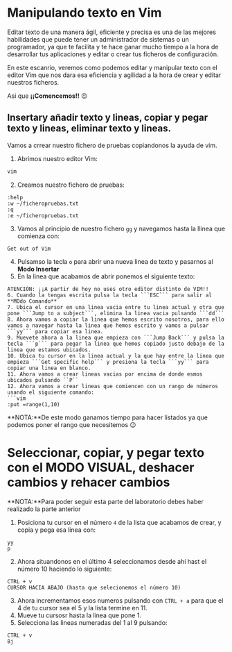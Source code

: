 # Manipulando texto en Vim

Editar texto de una manera ágil, eficiente y precisa es una de las mejores habilidades que puede tener un administrador de sistemas o un programador, ya que te facilita y te hace ganar mucho tiempo a la hora de desarrollar tus aplicaciones y editar o crear tus ficheros de configuración.

En este escanrio, veremos como podemos editar y manipular texto con el editor Vim que nos dara esa eficiencia y agilidad a la hora de crear y editar nuestros ficheros.

Asi que **¡¡Comencemos!!** :wink:


## Insertary añadir texto y lineas, copiar y pegar texto y lineas, eliminar texto y lineas.

Vamos a crrear nuestro fichero de pruebas copiandonos la ayuda de vim.

1. Abrimos nuestro editor Vim:
```bash
vim
```
2. Creamos nuestro fichero de pruebas:
```vim
:help
:w ~/ficheropruebas.txt
:q
:e ~/ficheropruebas.txt
```
3. Vamos al principio de nuestro fichero ```gg``` y navegamos hasta la llinea que comienza con:
```
Get out of Vim
```
4. Pulsamso la tecla ```o``` para abrir una nueva linea de texto y pasarnos al **Modo Insertar**
5. En la linea que acabamos de abrir ponemos el siguiente texto:
```
ATENCIÓN: ¡¡A partir de hoy no uses otro editor distinto de VIM!! 
6. Cuando la tengas escrita pulsa la tecla ```ESC``` para salir al **MOdo Comando**
7. Ubica el cursor en una linea vacia entre tu linea actual y otra que pone ```Jump to a subject```, elimina la linea vacia pulsando ```dd```
8. Ahora vamos a copiar la linea que hemos escrito nosotros, para ello vamos a navegar hasta la linea que hemos escrito y vamos a pulsar ```yy``` para copiar esa linea.
9. Muevete ahora a la linea que empieza con ```Jump Back``` y pulsa la tecla ```p``` para pegar la linea que hemos copiado justo debajo de la linea que estamos ubicados.
10. Ubica tu cursor en la linea actual y la que hay entre la linea que empieza ```Get specific help``` y presiona la tecla ```yy``` para copiar una linea en blanco.
11. Ahora vamos a crear lineas vacias por encima de donde esmos ubicados pulsando ``P``
12. Ahora vamos a crear lineas que comiencen con un rango de números usando el siguiente comando:
```vim
:put =range(1,10)
```
**NOTA:**De este modo ganamos tiempo para hacer listados ya que podemos poner el rango que necesitemos :wink:

# Seleccionar, copiar, y pegar texto con el MODO VISUAL, deshacer cambios y rehacer cambios

**NOTA:**Para poder seguir esta parte del laboratorio debes haber realizado la parte anterior

1. Posiciona tu cursor en el número ```4``` de la lista que acabamos de crear, y copia y pega esa linea con:
```vim
yy
p
```
2. Ahora situandonos en el último 4 seleccionamos desde ahí hast el número 10 haciendo lo siguiente:
```vim
CTRL + v
CURSOR HACIA ABAJO (hasta que selecionemos el número 10)
```
3. Ahora incrementamos esos numeros pulsando con ```CTRL + a``` para que el 4 de tu cursor sea el 5 y la lista termine en 11.
4. Mueve tu cursosr hasta la linea que pone 1.
5. Selecciona las lineas numeradas del 1 al 9 pulsando:
```vim
CTRL + v
8j
```
 
